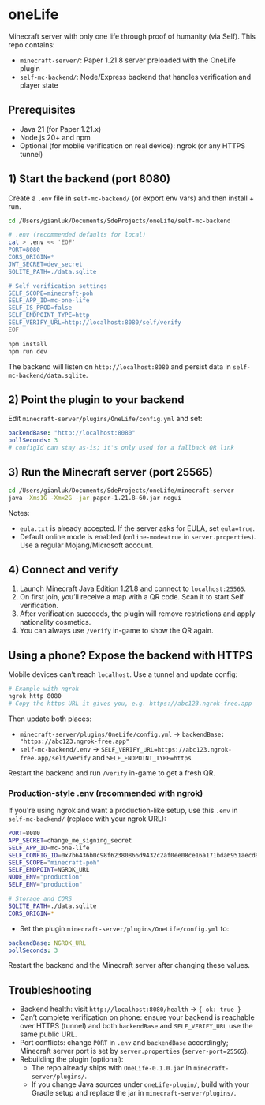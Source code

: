 # oneLife

Minecraft server with only one life through proof of humanity (via Self). This repo contains:

- `minecraft-server/`: Paper 1.21.8 server preloaded with the OneLife plugin
- `self-mc-backend/`: Node/Express backend that handles verification and player state

## Prerequisites

- Java 21 (for Paper 1.21.x)
- Node.js 20+ and npm
- Optional (for mobile verification on real device): ngrok (or any HTTPS tunnel)

## 1) Start the backend (port 8080)

Create a `.env` file in `self-mc-backend/` (or export env vars) and then install + run.

```bash
cd /Users/gianluk/Documents/SdeProjects/oneLife/self-mc-backend

# .env (recommended defaults for local)
cat > .env << 'EOF'
PORT=8080
CORS_ORIGIN=*
JWT_SECRET=dev_secret
SQLITE_PATH=./data.sqlite

# Self verification settings
SELF_SCOPE=minecraft-poh
SELF_APP_ID=mc-one-life
SELF_IS_PROD=false
SELF_ENDPOINT_TYPE=http
SELF_VERIFY_URL=http://localhost:8080/self/verify
EOF

npm install
npm run dev
```

The backend will listen on `http://localhost:8080` and persist data in `self-mc-backend/data.sqlite`.

## 2) Point the plugin to your backend

Edit `minecraft-server/plugins/OneLife/config.yml` and set:

```yaml
backendBase: "http://localhost:8080"
pollSeconds: 3
# configId can stay as-is; it's only used for a fallback QR link
```

## 3) Run the Minecraft server (port 25565)

```bash
cd /Users/gianluk/Documents/SdeProjects/oneLife/minecraft-server
java -Xms1G -Xmx2G -jar paper-1.21.8-60.jar nogui
```

Notes:

- `eula.txt` is already accepted. If the server asks for EULA, set `eula=true`.
- Default online mode is enabled (`online-mode=true` in `server.properties`). Use a regular Mojang/Microsoft account.

## 4) Connect and verify

1. Launch Minecraft Java Edition 1.21.8 and connect to `localhost:25565`.
2. On first join, you’ll receive a map with a QR code. Scan it to start Self verification.
3. After verification succeeds, the plugin will remove restrictions and apply nationality cosmetics.
4. You can always use `/verify` in-game to show the QR again.

## Using a phone? Expose the backend with HTTPS

Mobile devices can’t reach `localhost`. Use a tunnel and update config:

```bash
# Example with ngrok
ngrok http 8080
# Copy the https URL it gives you, e.g. https://abc123.ngrok-free.app
```

Then update both places:

- `minecraft-server/plugins/OneLife/config.yml` → `backendBase: "https://abc123.ngrok-free.app"`
- `self-mc-backend/.env` → `SELF_VERIFY_URL=https://abc123.ngrok-free.app/self/verify` and `SELF_ENDPOINT_TYPE=https`

Restart the backend and run `/verify` in-game to get a fresh QR.

### Production-style .env (recommended with ngrok)

If you're using ngrok and want a production-like setup, use this `.env` in `self-mc-backend/` (replace with your ngrok URL):

```bash
PORT=8080
APP_SECRET=change_me_signing_secret
SELF_APP_ID=mc-one-life
SELF_CONFIG_ID=0x7b6436b0c98f62380866d9432c2af0ee08ce16a171bda6951aecd95ee1307d61
SELF_SCOPE="minecraft-poh"
SELF_ENDPOINT=NGROK_URL
NODE_ENV="production"
SELF_ENV="production"

# Storage and CORS
SQLITE_PATH=./data.sqlite
CORS_ORIGIN=*
```

- Set the plugin `minecraft-server/plugins/OneLife/config.yml` to:

```yaml
backendBase: NGROK_URL
pollSeconds: 3
```

Restart the backend and the Minecraft server after changing these values.

## Troubleshooting

- Backend health: visit `http://localhost:8080/health` → `{ ok: true }`
- Can’t complete verification on phone: ensure your backend is reachable over HTTPS (tunnel) and both `backendBase` and `SELF_VERIFY_URL` use the same public URL.
- Port conflicts: change `PORT` in `.env` and `backendBase` accordingly; Minecraft server port is set by `server.properties` (`server-port=25565`).
- Rebuilding the plugin (optional):
  - The repo already ships with `OneLife-0.1.0.jar` in `minecraft-server/plugins/`.
  - If you change Java sources under `oneLife-plugin/`, build with your Gradle setup and replace the jar in `minecraft-server/plugins/`.
